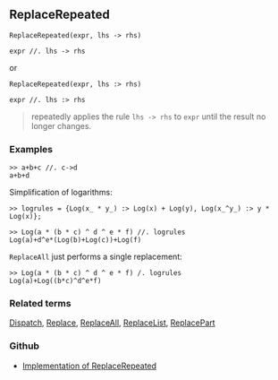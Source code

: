 ## ReplaceRepeated

```
ReplaceRepeated(expr, lhs -> rhs)

expr //. lhs -> rhs
```

or

```
ReplaceRepeated(expr, lhs :> rhs)

expr //. lhs :> rhs
```

> repeatedly applies the rule `lhs -> rhs` to `expr` until  the result no longer changes. 
 
### Examples

```
>> a+b+c //. c->d
a+b+d
```

Simplification of logarithms:

```
>> logrules = {Log(x_ * y_) :> Log(x) + Log(y), Log(x_^y_) :> y * Log(x)};

>> Log(a * (b * c) ^ d ^ e * f) //. logrules
Log(a)+d^e*(Log(b)+Log(c))+Log(f) 
```

`ReplaceAll` just performs a single replacement:

```
>> Log(a * (b * c) ^ d ^ e * f) /. logrules
Log(a)+Log((b*c)^d^e*f) 
```

### Related terms 
[Dispatch](Dispatch.md), [Replace](Replace.md), [ReplaceAll](ReplaceAll.md), [ReplaceList](ReplaceList.md), [ReplacePart](ReplacePart.md)

### Github

* [Implementation of ReplaceRepeated](https://github.com/axkr/symja_android_library/blob/master/symja_android_library/matheclipse-core/src/main/java/org/matheclipse/core/builtin/ListFunctions.java#L6137) 
